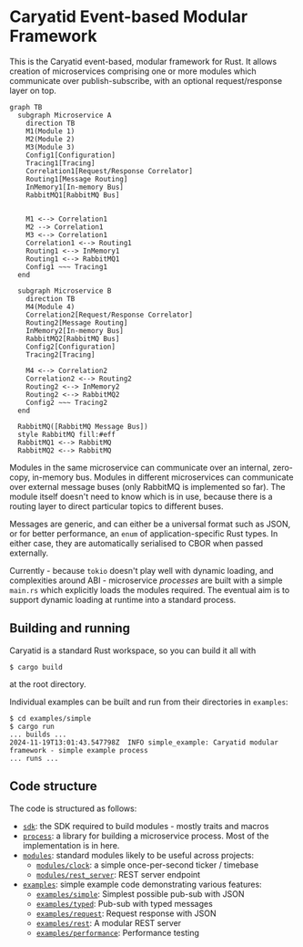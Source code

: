 # Caryatid Event-based Modular Framework

This is the Caryatid event-based, modular framework for Rust.  It allows creation of microservices
comprising one or more modules which communicate over publish-subscribe, with an optional
request/response layer on top.

```mermaid
graph TB
  subgraph Microservice A
    direction TB
    M1(Module 1)
    M2(Module 2)
    M3(Module 3)
    Config1[Configuration]
    Tracing1[Tracing]
    Correlation1[Request/Response Correlator]
    Routing1[Message Routing]
    InMemory1[In-memory Bus]
    RabbitMQ1[RabbitMQ Bus]


    M1 <--> Correlation1
    M2 --> Correlation1
    M3 <--> Correlation1
    Correlation1 <--> Routing1
    Routing1 <--> InMemory1
    Routing1 <--> RabbitMQ1
    Config1 ~~~ Tracing1
  end

  subgraph Microservice B
    direction TB
    M4(Module 4)
    Correlation2[Request/Response Correlator]
    Routing2[Message Routing]
    InMemory2[In-memory Bus]
    RabbitMQ2[RabbitMQ Bus]
    Config2[Configuration]
    Tracing2[Tracing]

    M4 <--> Correlation2
    Correlation2 <--> Routing2
    Routing2 <--> InMemory2
    Routing2 <--> RabbitMQ2
    Config2 ~~~ Tracing2
  end

  RabbitMQ([RabbitMQ Message Bus])
  style RabbitMQ fill:#eff
  RabbitMQ1 <--> RabbitMQ
  RabbitMQ2 <--> RabbitMQ
```

Modules in the same microservice can communicate over an internal, zero-copy, in-memory bus.
Modules in different microservices can communicate over external message buses (only
RabbitMQ is implemented so far).  The module itself doesn't need to know which is in use, because
there is a routing layer to direct particular topics to different buses.

Messages are generic, and can either be a universal format such as JSON, or for better performance,
an `enum` of application-specific Rust types.  In either case, they are automatically serialised
to CBOR when passed externally.

Currently - because `tokio` doesn't play well with dynamic loading, and complexities around ABI -
microservice *processes* are built with a simple `main.rs` which explicitly loads the modules
required.  The eventual aim is to support dynamic loading at runtime into a standard process.

## Building and running

Caryatid is a standard Rust workspace, so you can build it all with

```
$ cargo build
```

at the root directory.

Individual examples can be built and run from their directories in `examples`:

```
$ cd examples/simple
$ cargo run
... builds ...
2024-11-19T13:01:43.547798Z  INFO simple_example: Caryatid modular framework - simple example process
... runs ...
```

## Code structure

The code is structured as follows:

* [`sdk`](./sdk): the SDK required to build modules - mostly traits and macros
* [`process`](./process): a library for building a microservice process.  Most of the implementation is in here.
* [`modules`](./modules): standard modules likely to be useful across projects:
  * [`modules/clock`](./modules/clock): a simple once-per-second ticker / timebase
  * [`modules/rest_server`](./modules/rest_server): REST server endpoint 
* [`examples`](./examples): simple example code demonstrating various features:
  * [`examples/simple`](./examples/simple): Simplest possible pub-sub with JSON
  * [`examples/typed`](./examples/typed): Pub-sub with typed messages
  * [`examples/request`](./examples/request): Request response with JSON
  * [`examples/rest`](./examples/rest): A modular REST server
  * [`examples/performance`](./examples/performance): Performance testing
